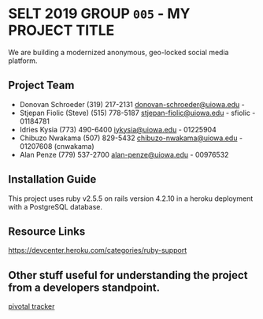 # SELT 2019 GROUP `005` - MY PROJECT TITLE

We are building a modernized anonymous, geo-locked social media platform. 

## Project Team
  - Donovan Schroeder (319) 217-2131 donovan-schroeder@uiowa.edu - 
  - Stjepan Fiolic (Steve) (515) 778-5187 stjepan-fiolic@uiowa.edu - sfiolic - 01184781
  - Idries Kysia (773) 490-6400 iykysia@uiowa.edu - 01225904
  - Chibuzo Nwakama (507) 829-5432 chibuzo-nwakama@uiowa.edu - 01207608 (cnwakama)
  - Alan Penze (779) 537-2700 alan-penze@uiowa.edu - 00976532
## Installation Guide

This project uses ruby v2.5.5  on rails version 4.2.10 in a heroku deployment with a PostgreSQL database.

## Resource Links

https://devcenter.heroku.com/categories/ruby-support


## Other stuff useful for understanding the project from a developers standpoint.

[pivotal tracker](https://www.pivotaltracker.com/n/projects/2408293)
